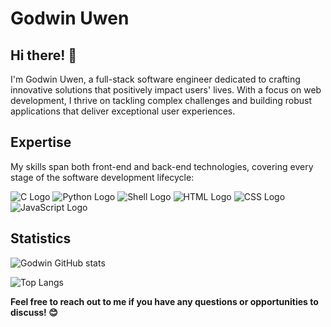 # Godwin Uwen

## Hi there! 👋

I'm Godwin Uwen, a full-stack software engineer dedicated to crafting innovative solutions that positively impact users' lives. With a focus on web development, I thrive on tackling complex challenges and building robust applications that deliver exceptional user experiences.

## Expertise

My skills span both front-end and back-end technologies, covering every stage of the software development lifecycle:

![C Logo](https://upload.wikimedia.org/wikipedia/commons/1/19/C_Logo.png)
![Python Logo](https://upload.wikimedia.org/wikipedia/commons/c/c3/Python-logo-notext.svg)
![Shell Logo](https://upload.wikimedia.org/wikipedia/commons/3/35/Tux.svg)
![HTML Logo](https://upload.wikimedia.org/wikipedia/commons/6/61/HTML5_logo_and_wordmark.svg)
![CSS Logo](https://upload.wikimedia.org/wikipedia/commons/d/d5/CSS3_logo_and_wordmark.svg)
![JavaScript Logo](https://upload.wikimedia.org/wikipedia/commons/6/6a/JavaScript-logo.png)

## Statistics

![Godwin GitHub stats](https://github-readme-stats.vercel.app/api?username=uwen-godwin&show_icons=true&theme=radical)

![Top Langs](https://github-readme-stats.vercel.app/api/top-langs/?username=uwen-godwin&layout=compact&theme=radical)
  
**Feel free to reach out to me if you have any questions or opportunities to discuss! 😊**
